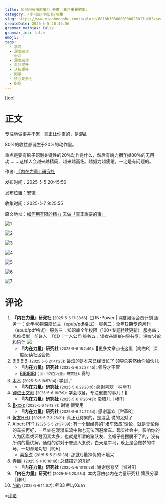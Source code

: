 ```yaml
---
title: 如何用有限的精力 去做「真正重要的事」
category: /小书匠/小红书/收集
slug: https://www.xiaohongshu.com/explore/6818b3030000000023017bf8?xsec_token=CB7a1gvV107JCtsVLk5cw6CWelAq6m8obR9zFcZNTYg2E=&xsec_source=pc_feed
createDate: 2025-5-5 20:45:56
grammar_mathjax: false
grammar_ins: false
emoji: 『
tags:
  - 学习
  - 深度阅读
  - 学习
  - 深度阅读
  - 自我提升
  - 认知提升
  - 阅读
  - 核心竞争力
  - 职场
---
```



[toc]

# 正文

专注地做事并不累，真正让你累的，是混乱
	
80%的收益都诞生于20%的动作里。
	
重点是要有脑子识别关键性的20%动作是什么，然后有魄力摒弃掉80%的无用功...…..这样人会越来越精简、越来越高级。越努力越疲惫，一定是有问题的。
﻿﻿ ﻿﻿ ﻿﻿﻿﻿﻿﻿﻿﻿﻿﻿﻿﻿﻿﻿

作者: [『内在力量』研究社](https://www.xiaohongshu.com/user/profile/67868d70000000000601efef)

发布时间：2025-5-5 20:45:56

发布位置：安徽

收集时间：2025-5-7 9:25:55

原文地址：[如何用有限的精力 去做「真正重要的事」](https://www.xiaohongshu.com/explore/6818b3030000000023017bf8?xsec_token=CB7a1gvV107JCtsVLk5cw6CWelAq6m8obR9zFcZNTYg2E=&xsec_source=pc_feed) 


![1](./images/1.jpg)

![2](./images/2.jpg)

![3](./images/3.jpg)

![4](./images/4.jpg)

![5](./images/5.jpg)

![6](./images/6.jpg)

![7](./images/7.jpg)


# 评论


1. **『内在力量』研究社** (<small title="浙江">2025-5-6 17:38:56</small>): ❑ IN-Power | 深度阅读会员计划
服务一：全年48期深度长文（epub/pdf格式）
服务二：全年12期专题月刊（epub/pdf格式）
服务三：知识库全年权限（100+专题持续更新）
服务四：思维模型｜前路人｜TED｜一人公司
服务五：读者共建群内容共享、深度讨论和陪伴 ![](images/8.jpg) 
   - **『内在力量』研究社** (<small title="浙江">2025-5-6 18:2:49</small>): 🔵更多文章点击这里［向右R］深度阅读社区会员  
2. <a href="https://www.xiaohongshu.com/user/profile/5c5926f9000000001a016bbc">BIBIBIBI</a> (<small title="广东">2025-5-6 21:41:25</small>): 最烦的是本来已经很忙了 领导总突然给你加伙儿  
   - **『内在力量』研究社** (<small title="浙江">2025-5-6 22:27:45</small>): 领导才不管  
   - <a href="https://www.xiaohongshu.com/user/profile/5c5926f9000000001a016bbc">BIBIBIBI</a> (<small title="回复于 2025-5-6 23:23:36/广东"> ✉️:『内在力量』研究社</small>): 真的  
3. <a href="https://www.xiaohongshu.com/user/profile/658e230a000000001f012dea">木木</a> (<small title="上海">2025-5-6 18:57:14</small>): 学到了  
   - **『内在力量』研究社** (<small title="浙江">2025-5-6 22:28:0</small>): 感谢喜欢［种草R］  
4. <a href="https://www.xiaohongshu.com/user/profile/56178ad5a75c9546554cb541">钟进士文创</a> (<small title="浙江">2025-5-6 16:7:9</small>): 学会取舍，专注重要的事儿！🌟  
   - **『内在力量』研究社** (<small title="浙江">2025-5-6 17:26:43</small>): 没错儿［棒R］  
5. <a href="https://www.xiaohongshu.com/user/profile/582599906a6a69478b17d7e5">🎀xxxz</a> (<small title="浙江">2025-5-6 19:13:7</small>): 谢谢 很受用  
   - **『内在力量』研究社** (<small title="浙江">2025-5-6 22:27:54</small>): 感谢喜欢［种草R］  
6. <a href="https://www.xiaohongshu.com/user/profile/636d09ca000000001f015ece">贺友HEU</a> (<small title="上海">2025-5-7 3:26:21</small>): 真正让你累的，是混乱
 说的太对了  
7. <a href="https://www.xiaohongshu.com/user/profile/5e4f7fbc000000000100613b">Albert PPT</a> (<small title="安徽">2025-5-5 21:37:39</small>): 有一个很经典的“堵车效应”理论，就是无论你的车技再好，一旦处在漫漫车流中你也无法回避堵车。现实社会中，影响你的人为因素或环境因素太多，也就是所谓的猪队友、幺蛾子是摆脱不了的，没有所谓的最优解。通俗的讲对于普通人来说，白天是牛马，晚上是会做梦的牛马，一切都是幻想［呃R］  
   - <a href="https://www.xiaohongshu.com/user/profile/5d864a2a00000000010036b0">喜多夕</a> (<small title="四川">2025-5-5 21:51:38</small>): 那就尽量择优的环境呆  
8. <a href="https://www.xiaohongshu.com/user/profile/5ed0fa120000000001002753">弄臣|</a> (<small title="内蒙古">2025-5-6 10:16:19</small>): 总结描述的真好  
   - **『内在力量』研究社** (<small title="浙江">2025-5-6 10:18:28</small>): 谢谢您夸奖［派对R］  
9. **『内在力量』研究社** (<small title="安徽">2025-5-5 20:58:1</small>): 本内容由@内在力量研究社 策展分享［棒R］  
10. <a href="https://www.xiaohongshu.com/user/profile/5b405f454eacab2760c979ec">Nah</a> (<small title="广东">2025-5-6 14:6:7</small>): @33 @LyXuan  


=[评论](./attachments/comments.json)

